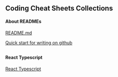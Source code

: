 
## Coding Cheat Sheets Collections

#### About READMEs
[README.md](https://github.com/johnreylayague/code-snippet/blob/main/github-readme.md)

[Quick start for writing on github](https://docs.github.com/en/get-started/writing-on-github/getting-started-with-writing-and-formatting-on-github/quickstart-for-writing-on-github)

##

#### React Typescript
[React Typescript](https://github.com/johnreylayague/code-snippet/blob/main/react-typescript.md)
